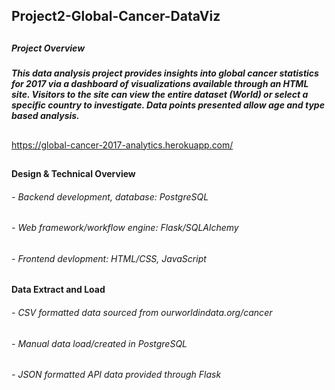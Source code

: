 ## Project2-Global-Cancer-DataViz
##
##
##### Project Overview
##### This data analysis project provides insights into global cancer statistics for 2017 via a dashboard of visualizations available through an HTML site.  Visitors to the site can view the entire dataset (World) or select a specific country to investigate. Data points presented allow age and type based analysis.
##
 https://global-cancer-2017-analytics.herokuapp.com/
## 
#### Design & Technical Overview
###### - Backend development, database: PostgreSQL
###### - Web framework/workflow engine: Flask/SQLAlchemy
###### - Frontend devlopment: HTML/CSS, JavaScript
##
#### Data Extract and Load
###### - CSV formatted data sourced from ourworldindata.org/cancer
###### - Manual data load/created in PostgreSQL 
###### - JSON formatted API data provided through Flask
